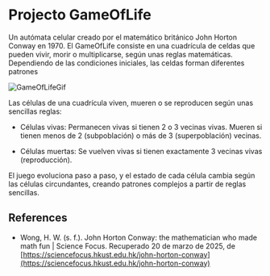 # Projecto GameOfLife
Un autómata celular creado por el matemático británico John Horton Conway en 1970. El GameOfLife consiste en una cuadrícula de celdas que pueden vivir, morir o multiplicarse, según unas reglas matemáticas. Dependiendo de las condiciones iniciales, las celdas forman diferentes patrones

![GameOfLifeGif](https://sciencefocus.hkust.edu.hk/sites/default/files/sciencefocus/article/Issue%20028/John%20Conway/Figure/gosper-glider-gun.gif) 

Las células de una cuadrícula viven, mueren o se reproducen según unas sencillas reglas:

* Células vivas: Permanecen vivas si tienen 2 o 3 vecinas vivas. Mueren si tienen menos de 2 (subpoblación) o más de 3 (superpoblación) vecinas.

* Células muertas: Se vuelven vivas si tienen exactamente 3 vecinas vivas (reproducción).

El juego evoluciona paso a paso, y el estado de cada célula cambia según las células circundantes, creando patrones complejos a partir de reglas sencillas.


## References
* Wong, H. W. (s. f.). John Horton Conway: the mathematician who made math fun | Science Focus. Recuperado 20 de marzo de 2025, de [https://sciencefocus.hkust.edu.hk/john-horton-conway](https://sciencefocus.hkust.edu.hk/john-horton-conway)
